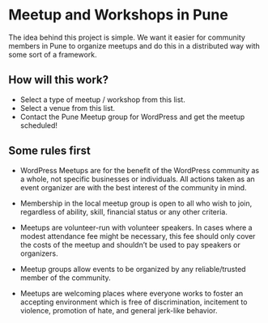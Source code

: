 # Meetup and Workshops in Pune
The idea behind this project is simple. We want it easier for community members in Pune to organize meetups and do this in a distributed way with some sort of a framework.

## How will this work?

- Select a type of meetup / workshop from this list.
- Select a venue from this list.
- Contact the Pune Meetup group for WordPress and get the meetup scheduled!

## Some rules first

- WordPress Meetups are for the benefit of the WordPress community as a whole, not specific businesses or individuals. All actions taken as an event organizer are with the best interest of the community in mind.

- Membership in the local meetup group is open to all who wish to join, regardless of ability, skill, financial status or any other criteria.

- Meetups are volunteer-run with volunteer speakers. In cases where a modest attendance fee might be necessary, this fee should only cover the costs of the meetup and shouldn’t be used to pay speakers or organizers.

- Meetup groups allow events to be organized by any reliable/trusted member of the community.

- Meetups are welcoming places where everyone works to foster an accepting environment which is free of discrimination, incitement to violence, promotion of hate, and general jerk-like behavior.
